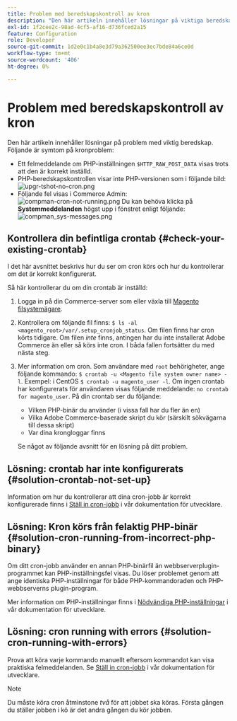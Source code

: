 ```yaml
---
title: Problem med beredskapskontroll av kron
description: "Den här artikeln innehåller lösningar på viktiga beredskapsproblem. Följande är symtom på kronproblem:"
exl-id: 1f2cee2c-98ad-4cf5-af16-d736fced2a15
feature: Configuration
role: Developer
source-git-commit: 1d2e0c1b4a8e3d79a362500ee3ec7bde84a6ce0d
workflow-type: tm+mt
source-wordcount: '406'
ht-degree: 0%

---
```


# Problem med beredskapskontroll av kron

Den här artikeln innehåller lösningar på problem med viktig beredskap. Följande är symtom på kronproblem:

* Ett felmeddelande om PHP-inställningen `$HTTP_RAW_POST_DATA` visas trots att den är korrekt inställd.
* PHP-beredskapskontrollen visar inte PHP-versionen som i följande bild:
  ![upgr-tshot-no-cron.png](assets/upgr-tshoot-no-cron.png)
* Följande fel visas i Commerce Admin:
  ![compman-cron-not-running.png](assets/compman-cron-not-running.png)
Du kan behöva klicka på **Systemmeddelanden** högst upp i fönstret enligt följande:
  ![compman_sys-messages.png](assets/compman_sys-messages.png)

## Kontrollera din befintliga crontab {#check-your-existing-crontab}

I det här avsnittet beskrivs hur du ser om cron körs och hur du kontrollerar om det är korrekt konfigurerat.

Så här kontrollerar du om din crontab är inställd:

1. Logga in på din Commerce-server som eller växla till [Magento filsystemägare](https://devdocs.magento.com/guides/v2.3/install-gde/prereq/file-sys-perms-over.html).
1. Kontrollera om följande fil finns: `$ ls -al <magento_root>/var/.setup_cronjob_status`. Om filen finns har cron körts tidigare. Om filen *inte* finns, antingen har du inte installerat Adobe Commerce än eller så körs inte cron. I båda fallen fortsätter du med nästa steg.
1. Mer information om cron. Som användare med `root` behörigheter, ange följande kommando: `$ crontab -u <Magento file system owner name> -l`. Exempel: i CentOS `$ crontab -u magento_user -l`. Om ingen crontab har konfigurerats för användaren visas följande meddelande:    `no crontab for magento_user`. På din crontab ser du följande:
   * Vilken PHP-binär du använder (i vissa fall har du fler än en)
   * Vilka Adobe Commerce-baserade skript du kör (särskilt sökvägarna till dessa skript)
   * Var dina krongloggar finns

   Se något av följande avsnitt för en lösning på ditt problem.

## Lösning: crontab har inte konfigurerats {#solution-crontab-not-set-up}

Information om hur du kontrollerar att dina cron-jobb är korrekt konfigurerade finns i [Ställ in cron-jobb](https://devdocs.magento.com/guides/v2.3/install-gde/install/post-install-config.html#post-install-cron) i vår dokumentation för utvecklare.

## Lösning: Kron körs från felaktig PHP-binär {#solution-cron-running-from-incorrect-php-binary}

Om ditt cron-jobb använder en annan PHP-binärfil än webbserverplugin-programmet kan PHP-inställningsfel visas. Du löser problemet genom att ange identiska PHP-inställningar för både PHP-kommandoraden och PHP-webbserverns plugin-program.

Mer information om PHP-inställningar finns i [Nödvändiga PHP-inställningar](https://devdocs.magento.com/guides/v2.3/install-gde/prereq/php-settings.html) i vår dokumentation för utvecklare.

## Lösning: cron running with errors {#solution-cron-running-with-errors}

Prova att köra varje kommando manuellt eftersom kommandot kan visa praktiska felmeddelanden. Se [Ställ in cron-jobb](https://devdocs.magento.com/guides/v2.3/install-gde/install/post-install-config.html#post-install-cron) i vår dokumentation för utvecklare.

>[!NOTE]
>
>Du måste köra cron åtminstone *två* för att jobbet ska köras. Första gången du ställer jobben i kö är det andra gången du kör jobben.
